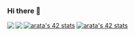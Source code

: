 ### Hi there 👋

<a href="https://github.com/anuraghazra/github-readme-stats">
  <img align="left" src="https://github-readme-stats.vercel.app/api?username=arata-7&count_private=true&show_icons=true" />
</a>
<a href="https://github.com/anuraghazra/github-readme-stats">
  <img align="left" src="https://github-readme-stats.vercel.app/api/top-langs/?username=arata-7" />
</a>


[![arata's 42 stats](https://badge42.herokuapp.com/api/stats/tarata?cursus=42cursus)](https://github.com/arata-7/badge42)
[![arata's 42 stats](https://badge42.herokuapp.com/api/stats/tarata?cursus=C%20Piscine)](https://github.com/arata-7/badge42)
<!--
**arata-7/arata-7** is a ✨ _special_ ✨ repository because its `README.md` (this file) appears on your GitHub profile.

Here are some ideas to get you started:

- 🔭 I’m currently working on ...
- 🌱 I’m currently learning ...
- 👯 I’m looking to collaborate on ...
- 🤔 I’m looking for help with ...
- 💬 Ask me about ...
- 📫 How to reach me: ...
- 😄 Pronouns: ...
- ⚡ Fun fact: ...
-->
